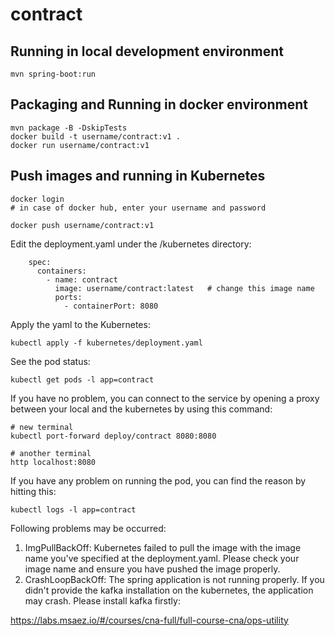 # contract

## Running in local development environment

```
mvn spring-boot:run
```

## Packaging and Running in docker environment

```
mvn package -B -DskipTests
docker build -t username/contract:v1 .
docker run username/contract:v1
```

## Push images and running in Kubernetes

```
docker login 
# in case of docker hub, enter your username and password

docker push username/contract:v1
```

Edit the deployment.yaml under the /kubernetes directory:
```
    spec:
      containers:
        - name: contract
          image: username/contract:latest   # change this image name
          ports:
            - containerPort: 8080

```

Apply the yaml to the Kubernetes:
```
kubectl apply -f kubernetes/deployment.yaml
```

See the pod status:
```
kubectl get pods -l app=contract
```

If you have no problem, you can connect to the service by opening a proxy between your local and the kubernetes by using this command:
```
# new terminal
kubectl port-forward deploy/contract 8080:8080

# another terminal
http localhost:8080
```

If you have any problem on running the pod, you can find the reason by hitting this:
```
kubectl logs -l app=contract
```

Following problems may be occurred:

1. ImgPullBackOff:  Kubernetes failed to pull the image with the image name you've specified at the deployment.yaml. Please check your image name and ensure you have pushed the image properly.
1. CrashLoopBackOff: The spring application is not running properly. If you didn't provide the kafka installation on the kubernetes, the application may crash. Please install kafka firstly:

https://labs.msaez.io/#/courses/cna-full/full-course-cna/ops-utility

